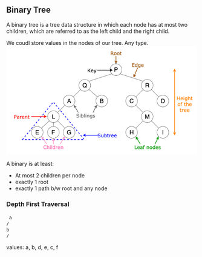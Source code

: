 ## Binary Tree
A binary tree is a tree data structure in which each node has at most two children, which are referred to as the left child and the right child.

We coudl store values in the nodes of our tree. Any type. 
![binary tree](./img/treepython.png)

A binary is at least:
- At most 2 children per node
- exactly 1 root
- exactly 1 path b/w root and any node

### Depth First Traversal
     a
    /
    b
    /


values: a, b, d, e, c, f
